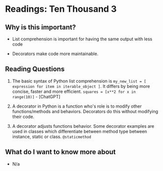# Readings: Ten Thousand 3

## Why is this important?

- List comprehension is important for having the same output with less code

- Decorators make code more maintainable.

## Reading Questions

1. The basic syntax of Python list comprehension is `my_new_list = [ expression for item in iterable_object ]`.  It differs by being more concise, faster and more efficient.  `squares = [x**2 for x in range(10)]` - [ChatGPT]

2. A decorator in Python is a function who's role is to modify other functions/methods and behaviors.  Decorators do this without modifying their code.

3. A decorator adjusts functions behavior.  Some decorator examples are used in classes which differentiate between method type between instance, static or class. `@staticmethod`

## What do I want to know more about

- N/a